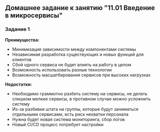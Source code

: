 ## Домашнее задание к занятию "11.01 Введение в микросервисы"

### Задание 1

**Преимущества:**

- Минимизация зависимости между компонентами системы
- Независимая разработка существующих и новых функций для клиентов
- Сбой одного сервиса не будет влиять на работу в целом
- Возможность использовать разные технологии 
- Возможность масшатбирования сервисов при высоких нагрузках

**Недостатки:**

- Необходимо граммотно разбить систему на сервисы, не делать слишком мелкие сервисы, в противном случае можно усложнить систему
- Из-за разбивки штата на группы, которые будут заниматься отдельными сервисами, есть риск нехватки персонала
- Нужна будет новая система мониторинга, сбор логов
- Новый CI/CD процесс потребует настройки
